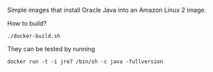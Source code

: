 Simple images that install Oracle Java into an Amazon Linux 2 image.

How to build?

`./docker-build.sh`

They can be tested by running 

`docker run -t -i jre7 /bin/sh -c java -fullversion`
